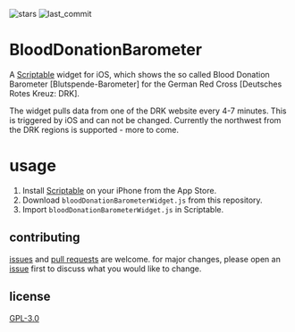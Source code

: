 ![stars](https://img.shields.io/github/stars/dusselmann/BloodDonationBarometer) ![last_commit](https://img.shields.io/github/last-commit/dusselmann/BloodDonationBarometer)

# BloodDonationBarometer
A <a href="https://scriptable.app">Scriptable</a> widget for iOS, which shows the so called Blood Donation Barometer [Blutspende-Barometer] for the German Red Cross [Deutsches Rotes Kreuz: DRK].

The widget pulls data from one of the DRK website every 4-7 minutes. This is triggered by iOS and can not be changed. Currently the northwest from the DRK regions is supported - more to come. 

# usage
1. Install <a href="https://scriptable.app">Scriptable</a> on your iPhone from the App Store.
2. Download `bloodDonationBarometerWidget.js` from this repository.
4. Import `bloodDonationBarometerWidget.js` in Scriptable.

## contributing

[issues](https://github.com/dusselmann/BloodDonationBarometer/issues) and [pull requests](https://github.com/dusselmann/BloodDonationBarometer/pulls) are welcome. for major changes, please open an [issue](https://github.com/dusselmann/BloodDonationBarometer/issues) first to discuss what you would like to change.

## license

[GPL-3.0](https://www.gnu.org/licenses/gpl-3.0.en.html)
